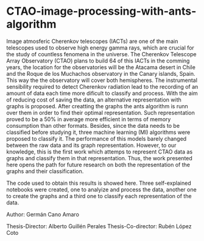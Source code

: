 # CTAO-image-processing-with-ants-algorithm

Image atmosferic Cherenkov telescopes (IACTs) are one of the main telescopes used to observe high energy gamma rays, which are crucial for the study of countless fenomena in the universe. The Cherenkov Telescope Array Observatory (CTAO) plans to build 64 of this IACTs in the comming years, the location for the observatories will be the Atacama desert in Chile and the Roque de los Muchachos observatory in the Canary islands, Spain. This way the the observatory will cover both hemispheres. The instrumental sensibility required to detect Cherenkov radiation lead to the recording of an amount of data each time more dificult to classify and process. With the aim of reducing cost of saving the data, an alternative representation with graphs is proposed. After creatting the graphs the ants algorithm is runn over them in order to find their optimal representation. Such representation proved to be a 50% in average more efficient in terms of memory consumption than other formats. Besides, since the data needs to be classified before studying it, three machine learning (Ml) algorithms were proposed to classify it. The performance of this models barely changed between the raw data and its graph representation. However, to our knowledge, this is the first work which attemps to represent CTAO data as graphs and classify them in that representation. Thus, the work presented here opens the path for future research on both the representation of the graphs and their classification.

The code used to obtain this results is showed here. Three self-explained notebooks were created, one to analyize and process the data, another one to create the graphs and a third one to classify each representation of the data.

Author: Germán Cano Amaro

Thesis-Director: Alberto Guillén Perales
Thesis-Co-director: Rubén López Coto

